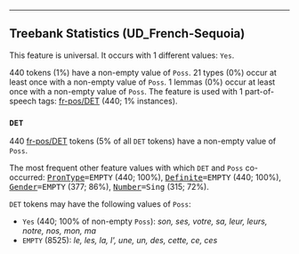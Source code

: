 

--------------------------------------------------------------------------------

## Treebank Statistics (UD_French-Sequoia)

This feature is universal.
It occurs with 1 different values: `Yes`.

440 tokens (1%) have a non-empty value of `Poss`.
21 types (0%) occur at least once with a non-empty value of `Poss`.
1 lemmas (0%) occur at least once with a non-empty value of `Poss`.
The feature is used with 1 part-of-speech tags: [fr-pos/DET]() (440; 1% instances).

### `DET`

440 [fr-pos/DET]() tokens (5% of all `DET` tokens) have a non-empty value of `Poss`.

The most frequent other feature values with which `DET` and `Poss` co-occurred: <tt><a href="PronType.html">PronType</a>=EMPTY</tt> (440; 100%), <tt><a href="Definite.html">Definite</a>=EMPTY</tt> (440; 100%), <tt><a href="Gender.html">Gender</a>=EMPTY</tt> (377; 86%), <tt><a href="Number.html">Number</a>=Sing</tt> (315; 72%).

`DET` tokens may have the following values of `Poss`:

* `Yes` (440; 100% of non-empty `Poss`): <em>son, ses, votre, sa, leur, leurs, notre, nos, mon, ma</em>
* `EMPTY` (8525): <em>le, les, la, l', une, un, des, cette, ce, ces</em>

